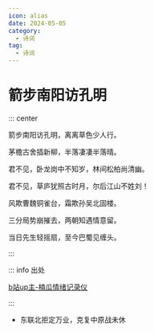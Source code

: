 ```yaml
---
icon: alias
date: 2024-05-05
category:
  - 诗词
tag:
  - 诗词
---
```


# 箭步南阳访孔明

<!-- more -->




::: center 

箭步南阳访孔明，离离草色少人行。

茅檐古舍插新柳，半落凄凄半落晴。

君不见，卧龙岗中不知岁，林间松柏尚清幽。

君不见，草庐犹照古时月，尔后江山不姓刘！

风欺曹魏铜雀台，霜欺孙吴北固楼。

三分局势崩摧去，两朝知遇情意留。

当日先生轻摇扇，至今巴蜀见缠头。

:::


::: info 出处

[b站up主-楠瓜情绪记录仪](https://space.bilibili.com/629710808)

<BiliBili bvid="BV1CC411J7QU" />
:::


- 东联北拒定万业，克复中原战未休
